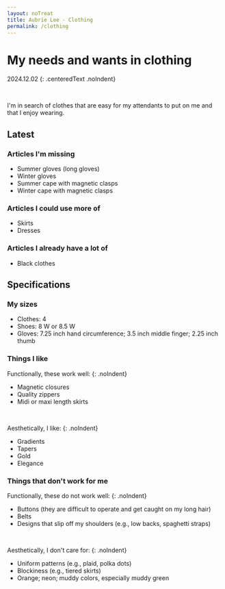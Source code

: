 ```yaml
---
layout: noTreat
title: Aubrie Lee - Clothing
permalink: /clothing
---
```

# My needs and wants in clothing

2024.12.02
{: .centeredText .noIndent}

<br>

I'm in search of clothes that are easy for my attendants to put on me and that I enjoy wearing.

## Latest
### Articles I'm missing
* Summer gloves (long gloves)
* Winter gloves
* Summer cape with magnetic clasps
* Winter cape with magnetic clasps

### Articles I could use more of
* Skirts
* Dresses

### Articles I already have a lot of
* Black clothes

## Specifications
### My sizes
* Clothes: 4
* Shoes: 8 W or 8.5 W
* Gloves: 7.25 inch hand circumference; 3.5 inch middle finger; 2.25 inch thumb

### Things I like

Functionally, these work well:
{: .noIndent}
* Magnetic closures
* Quality zippers
* Midi or maxi length skirts

<br>

Aesthetically, I like:
{: .noIndent}
* Gradients
* Tapers
* Gold
* Elegance

### Things that don't work for me

Functionally, these do not work well:
{: .noIndent}
* Buttons (they are difficult to operate and get caught on my long hair)
* Belts
* Designs that slip off my shoulders (e.g., low backs, spaghetti straps)

<br>

Aesthetically, I don't care for:
{: .noIndent}
* Uniform patterns (e.g., plaid, polka dots)
* Blockiness (e.g., tiered skirts)
* Orange; neon; muddy colors, especially muddy green
